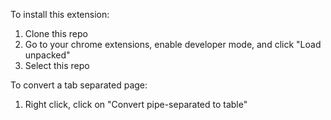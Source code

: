 To install this extension:
1. Clone this repo
2. Go to your chrome extensions, enable developer mode, and click "Load unpacked"
3. Select this repo

To convert a tab separated page:
1. Right click, click on "Convert pipe-separated to table"
